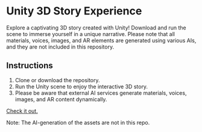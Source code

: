 # Unity 3D Story Experience

Explore a captivating 3D story created with Unity! Download and run the scene to immerse yourself in a unique narrative. Please note that all materials, voices, images, and AR elements are generated using various AIs, and they are not included in this repository.

## Instructions
1. Clone or download the repository.
2. Run the Unity scene to enjoy the interactive 3D story.
3. Please be aware that external AI services generate materials, voices, images, and AR content dynamically.

[Check it out.](https://streamable.com/hfe0hr)

Note: The AI-generation of the assets are not in this repo.
